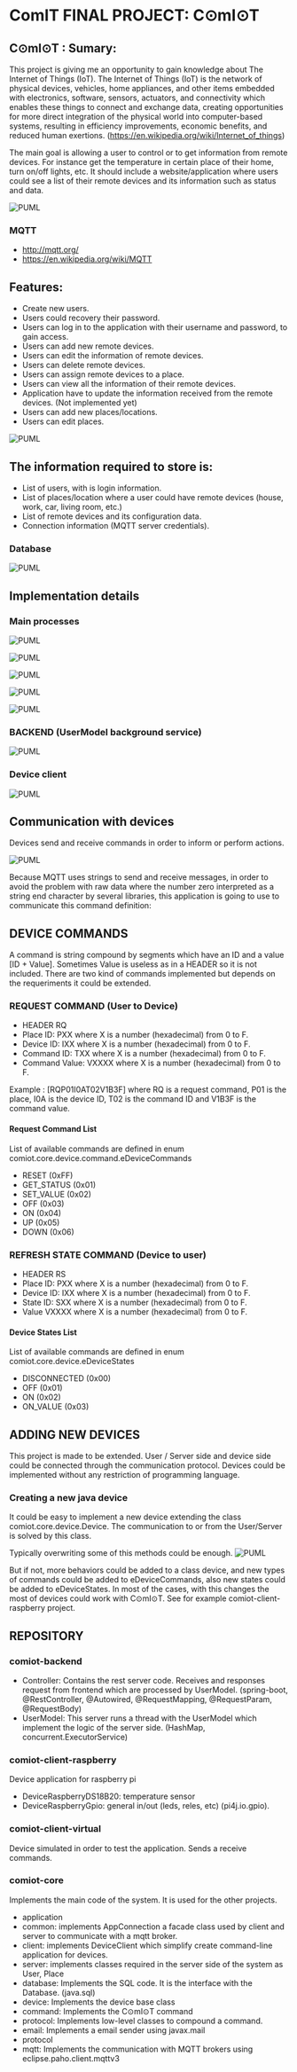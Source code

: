 # ComIT FINAL PROJECT: C⊙mI⊙T

## C⊙mI⊙T : Sumary:
This project is giving me an opportunity to gain knowledge about The Internet of Things (IoT). The Internet of Things (IoT) is the network of physical devices, vehicles, home appliances, and other items embedded with electronics, software, sensors, actuators, and connectivity which enables these things to connect and exchange data, creating opportunities for more direct integration of the physical world into computer-based systems, resulting in efficiency improvements, economic benefits, and reduced human exertions. (https://en.wikipedia.org/wiki/Internet_of_things) 

The main goal is allowing a user to control or to get information from remote devices. For instance get the temperature in certain place of their home, turn on/off lights, etc. It should include a website/application where users could see a list of their remote devices and its information such as status and data.

![PUML](http://www.plantuml.com/plantuml/proxy?src=https://raw.githubusercontent.com/hectorgastaminza/comiot/master/comiot/Diagrams/DGeneralDescription.puml)

### MQTT
- http://mqtt.org/
- https://en.wikipedia.org/wiki/MQTT

## Features:
- Create new users.
- Users could recovery their password.
- Users can log in to the application with their username and password, to gain access.
- Users can add new remote devices.
- Users can edit the information of remote devices.
- Users can delete remote devices.
- Users can assign remote devices to a place.
- Users can view all the information of their remote devices.
- Application have to update the information received from the remote devices.
(Not implemented yet)
- Users can add new places/locations. 
- Users can edit places.

![PUML](http://www.plantuml.com/plantuml/proxy?src=https://raw.githubusercontent.com/hectorgastaminza/comiot/master/comiot/Diagrams/DUsesCases.puml)

## The information required to store is:
- List of users, with is login information.
- List of places/location where a user could have remote devices (house, work, car, living room, etc.)
- List of remote devices and its configuration data.
- Connection information (MQTT server credentials).

### Database
![PUML](http://www.plantuml.com/plantuml/proxy?src=https://raw.githubusercontent.com/hectorgastaminza/comiot/master/comiot/Diagrams/DDatabase.puml)

## Implementation details

### Main processes
![PUML](http://www.plantuml.com/plantuml/proxy?src=https://raw.githubusercontent.com/hectorgastaminza/comiot/master/comiot/Diagrams/DSeqLogin.puml)

![PUML](http://www.plantuml.com/plantuml/proxy?src=https://raw.githubusercontent.com/hectorgastaminza/comiot/master/comiot/Diagrams/DSeqUserSendCmd.puml)

![PUML](http://www.plantuml.com/plantuml/proxy?src=https://raw.githubusercontent.com/hectorgastaminza/comiot/master/comiot/Diagrams/DSeqMQTTSendCmd.puml)

![PUML](http://www.plantuml.com/plantuml/proxy?src=https://raw.githubusercontent.com/hectorgastaminza/comiot/master/comiot/Diagrams/DSeqDeviceSendCmd.puml)

![PUML](http://www.plantuml.com/plantuml/proxy?src=https://raw.githubusercontent.com/hectorgastaminza/comiot/master/comiot/Diagrams/DSeqUserReceiveCmd.puml)

### BACKEND (UserModel background service)
![PUML](http://www.plantuml.com/plantuml/proxy?src=https://raw.githubusercontent.com/hectorgastaminza/comiot/master/comiot/Diagrams/DDeviceServer.puml)

### Device client
![PUML](http://www.plantuml.com/plantuml/proxy?src=https://raw.githubusercontent.com/hectorgastaminza/comiot/master/comiot/Diagrams/DDeviceClient.puml)

## Communication with devices

Devices send and receive commands in order to inform or perform actions.

![PUML](http://www.plantuml.com/plantuml/proxy?src=https://raw.githubusercontent.com/hectorgastaminza/comiot/master/comiot/Diagrams/DProtocol.puml)

Because MQTT uses strings to send and receive messages, in order to avoid the problem with raw data where the number zero interpreted as a string end character by several libraries, this application is going to use to communicate this command definition:

## DEVICE COMMANDS
A command is string compound by segments which have an ID and a value [ID + Value]. Sometimes Value is useless as in a HEADER so it is not included. There are two kind of commands implemented but depends on the requeriments it could be extended.

### REQUEST COMMAND             (User to Device)
- HEADER            RQ
- Place ID:         PXX         where X is a number (hexadecimal) from 0 to F.
- Device ID: 		IXX 		where X is a number (hexadecimal) from 0 to F.
- Command ID: 	    TXX 		where X is a number (hexadecimal) from 0 to F.
- Command Value:	VXXXX		where X is a number (hexadecimal) from 0 to F.

Example : [RQP01I0AT02V1B3F] where RQ is a request command, P01 is the place, I0A is the device ID, T02 is the command ID and V1B3F is the command value.

#### Request Command List
List of available commands are defined in enum comiot.core.device.command.eDeviceCommands
- RESET        (0xFF)
- GET_STATUS   (0x01)
- SET_VALUE    (0x02)
- OFF          (0x03)
- ON           (0x04)
- UP           (0x05)
- DOWN         (0x06)

### REFRESH STATE COMMAND       (Device to user)
- HEADER            RS
- Place ID:         PXX         where X is a number (hexadecimal) from 0 to F.
- Device ID: 		IXX 		where X is a number (hexadecimal) from 0 to F.
- State ID:         SXX         where X is a number (hexadecimal) from 0 to F.
- Value             VXXXX		where X is a number (hexadecimal) from 0 to F.

#### Device States List
List of available commands are defined in enum comiot.core.device.eDeviceStates
- DISCONNECTED (0x00)
- OFF          (0x01)
- ON           (0x02)
- ON_VALUE     (0x03)

## ADDING NEW DEVICES
This project is made to be extended. User / Server side and device side could be connected through the communication protocol. Devices could be implemented without any restriction of programming language.

### Creating a new java device
It could be easy to implement a new device extending the class comiot.core.device.Device. The communication to or from the User/Server is solved by this class. 

Typically overwriting some of this methods could be enough.
![PUML](http://www.plantuml.com/plantuml/proxy?src=https://raw.githubusercontent.com/hectorgastaminza/comiot/master/comiot/Diagrams/DClassDevice.puml)

But if not, more behaviors could be added to a class device, and new types of commands could be added to eDeviceCommands, also new states could be added to eDeviceStates. In most of the cases, with this changes the most of devices could work with C⊙mI⊙T. See for example comiot-client-raspberry project.

## REPOSITORY
### comiot-backend
- Controller: Contains the rest server code. Receives and responses request from frontend which are processed by UserModel. (spring-boot, @RestController, @Autowired, @RequestMapping, @RequestParam, @RequestBody)
- UserModel: This server runs a thread with the UserModel which implement the logic of the server side. (HashMap, concurrent.ExecutorService)
### comiot-client-raspberry
Device application for raspberry pi
- DeviceRaspberryDS18B20: temperature sensor
- DeviceRaspberryGpio: general in/out (leds, reles, etc) (pi4j.io.gpio).
### comiot-client-virtual
Device simulated in order to test the application. Sends a receive commands.
### comiot-core
Implements the main code of the system. It is used for the other projects.
- application
 - common: implements AppConnection a facade class used by client and server to communicate with a mqtt broker.
 - client: implements DeviceClient which simplify create command-line application for devices.
 - server: implements classes required in the server side of the system as User, Place
- database: Implements the SQL code. It is the interface with the Database. (java.sql)
- device: Implements the device base class
 - command: Implements the C⊙mI⊙T command
 - protocol: Implements low-level classes to compound a command.
- email: Implements a email sender using javax.mail
- protocol
 - mqtt: Implements the communication with MQTT brokers using eclipse.paho.client.mqttv3


